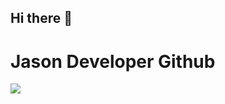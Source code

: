## Hi there 👋

# Jason Developer Github

<picture>
  <source
    srcset="https://github-readme-stats.vercel.app/api?username=jasonrn36&show_icons=true&theme=radical"
    media="(prefers-color-scheme: radical)"
  />
  <source
    srcset="https://github-readme-stats.vercel.app/api?username=jasonrn36&show_icons=true"
    media="(prefers-color-scheme: light), (prefers-color-scheme: no-preference)"
  />
  <img src="https://github-readme-stats.vercel.app/api?username=jasonrn36&show_icons=true" />
</picture>
